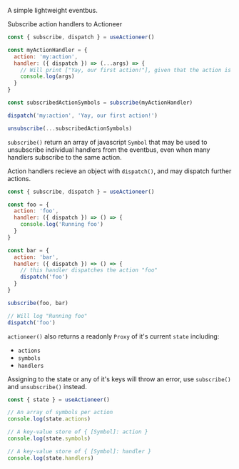 A simple lightweight eventbus.

Subscribe action handlers to Actioneer
```js
const { subscribe, dispatch } = useActioneer()

const myActionHandler = {
  action: 'my:action',
  handler: ({ dispatch }) => (...args) => {
    // Will print ["Yay, our first action!"], given that the action is dispatched as shown below.
    console.log(args)
  }
}

const subscribedActionSymbols = subscribe(myActionHandler)

dispatch('my:action', 'Yay, our first action!')

unsubscribe(...subscribedActionSymbols)
```

`subscribe()` return an array of javascript `Symbol` that may be used to
unsubscribe individual handlers from the eventbus, even when many handlers
subscribe to the same action.

Action handlers recieve an object with `dispatch()`, and may dispatch further
actions.
```js
const { subscribe, dispatch } = useActioneer()

const foo = {
  action: 'foo',
  handler: ({ dispatch }) => () => {
    console.log('Running foo')
  }
}

const bar = {
  action: 'bar',
  handler: ({ dispatch }) => () => {
    // this handler dispatches the action "foo"
    dispatch('foo')
  }
}

subscribe(foo, bar)

// Will log "Running foo"
dispatch('foo')
```

`actioneer()` also returns a readonly `Proxy` of it's current `state` including:
- `actions`
- `symbols`
- `handlers`

Assigning to the state or any of it's keys will throw an error, use `subscribe()`
and `unsubscribe()` instead.
```js
const { state } = useActioneer()

// An array of symbols per action
console.log(state.actions)

// A key-value store of { [Symbol]: action }
console.log(state.symbols)

// A key-value store of { [Symbol]: handler }
console.log(state.handlers)
```
